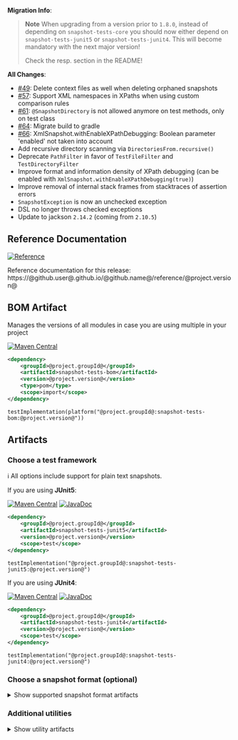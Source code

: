 **Migration Info**: 

> **Note**
> When upgrading from a version prior to `1.8.0`, instead of depending on `snapshot-tests-core` you should now 
> either depend on `snapshot-tests-junit5` or `snapshot-tests-junit4`. 
> This will become mandatory with the next major version!
> 
> Check the resp. section in the README!

**All Changes**: 

* [#49](https://github.com/skuzzle/snapshot-tests/issues/49): Delete context files as well when deleting orphaned snapshots
* [#57](https://github.com/skuzzle/snapshot-tests/issues/57): Support XML namespaces in XPaths when using custom comparison rules
* [#61](https://github.com/skuzzle/snapshot-tests/issues/61): `@SnapshotDirectory` is not allowed anymore on test methods, only on test class
* [#64](https://github.com/skuzzle/snapshot-tests/issues/64): Migrate build to gradle
* [#66](https://github.com/skuzzle/snapshot-tests/issues/66): XmlSnapshot.withEnableXPathDebugging: Boolean parameter 'enabled' not taken into account
* Add recursive directory scanning via `DirectoriesFrom.recursive()`
* Deprecate `PathFilter` in favor of `TestFileFilter` and `TestDirectoryFilter`
* Improve format and information density of XPath debugging (can be enabled with `XmlSnapshot.withEnableXPathDebugging(true)`)
* Improve removal of internal stack frames from stacktraces of assertion errors
* `SnapshotException` is now an unchecked exception
* DSL no longer throws checked exceptions
* Update to jackson `2.14.2` (coming from `2.10.5`)

## Reference Documentation

[![Reference](https://img.shields.io/static/v1?label=Reference&message=@project.version@&color=orange)](https://@github.user@.github.io/@github.name@/reference/@project.version@)

Reference documentation for this release: https://@github.user@.github.io/@github.name@/reference/@project.version@


## BOM Artifact
Manages the versions of all modules in case you are using multiple in your project

[![Maven Central](https://img.shields.io/static/v1?label=MavenCentral&message=@project.version@&color=blue)](https://search.maven.org/artifact/@project.groupId@/snapshot-tests-bom/@project.version@/jar)

```xml
<dependency>
    <groupId>@project.groupId@</groupId>
    <artifactId>snapshot-tests-bom</artifactId>
    <version>@project.version@</version>
    <type>pom</type>
    <scope>import</scope>
</dependency>
```

```
testImplementation(platform("@project.groupId@:snapshot-tests-bom:@project.version@"))
```

## Artifacts

### Choose a test framework

ℹ️ All options include support for plain text snapshots.

If you are using **JUnit5**:

[![Maven Central](https://img.shields.io/static/v1?label=MavenCentral&message=@project.version@&color=blue)](https://search.maven.org/artifact/@project.groupId@/snapshot-tests-junit5/@project.version@/jar) [![JavaDoc](https://img.shields.io/static/v1?label=JavaDoc&message=@project.version@&color=orange)](http://www.javadoc.io/doc/@project.groupId@/snapshot-tests-junit5/@project.version@)

```xml
<dependency>
    <groupId>@project.groupId@</groupId>
    <artifactId>snapshot-tests-junit5</artifactId>
    <version>@project.version@</version>
    <scope>test</scope>
</dependency>
```

```
testImplementation("@project.groupId@:snapshot-tests-junit5:@project.version@")
```

If you are using **JUnit4**:

[![Maven Central](https://img.shields.io/static/v1?label=MavenCentral&message=@project.version@&color=blue)](https://search.maven.org/artifact/@project.groupId@/snapshot-tests-junit4/@project.version@/jar) [![JavaDoc](https://img.shields.io/static/v1?label=JavaDoc&message=@project.version@&color=orange)](http://www.javadoc.io/doc/@project.groupId@/snapshot-tests-junit4/@project.version@)

```xml
<dependency>
    <groupId>@project.groupId@</groupId>
    <artifactId>snapshot-tests-junit4</artifactId>
    <version>@project.version@</version>
    <scope>test</scope>
</dependency>
```

```
testImplementation("@project.groupId@:snapshot-tests-junit4:@project.version@")
```

### Choose a snapshot format (optional)
<details>
    <summary>Show supported snapshot format artifacts</summary>
    
If you want **JSON** based snapshots:

[![Maven Central](https://img.shields.io/static/v1?label=MavenCentral&message=@project.version@&color=blue)](https://search.maven.org/artifact/@project.groupId@/snapshot-tests-jackson/@project.version@/jar) [![JavaDoc](https://img.shields.io/static/v1?label=JavaDoc&message=@project.version@&color=orange)](http://www.javadoc.io/doc/@project.groupId@/snapshot-tests-jackson/@project.version@)

```xml
<dependency>
    <groupId>@project.groupId@</groupId>
    <artifactId>snapshot-tests-jackson</artifactId>
    <version>@project.version@</version>
    <scope>test</scope>
</dependency>
```

```
testImplementation("@project.groupId@:snapshot-tests-jackson:@project.version@")
```

If you want **XML** based snapshots using jaxb and `javax.xml` legacy namespaces:

[![Maven Central](https://img.shields.io/static/v1?label=MavenCentral&message=@project.version@&color=blue)](https://search.maven.org/artifact/@project.groupId@/snapshot-tests-jaxb/@project.version@/jar) [![JavaDoc](https://img.shields.io/static/v1?label=JavaDoc&message=@project.version@&color=orange)](http://www.javadoc.io/doc/@project.groupId@/snapshot-tests-jaxb/@project.version@)

```xml
<dependency>
    <groupId>@project.groupId@</groupId>
    <artifactId>snapshot-tests-jaxb</artifactId>
    <version>@project.version@</version>
    <scope>test</scope>
</dependency>
```

```
testImplementation("@project.groupId@:snapshot-tests-jaxb:@project.version@")
```

If you want **XML** based snapshots using jaxb new `jakarta.xml` namespaces:

[![Maven Central](https://img.shields.io/static/v1?label=MavenCentral&message=@project.version@&color=blue)](https://search.maven.org/artifact/@project.groupId@/snapshot-tests-jaxb-jakarta/@project.version@/jar) [![JavaDoc](https://img.shields.io/static/v1?label=JavaDoc&message=@project.version@&color=orange)](http://www.javadoc.io/doc/@project.groupId@/snapshot-tests-jaxb-jakarta/@project.version@)

```xml
<dependency>
    <groupId>@project.groupId@</groupId>
    <artifactId>snapshot-tests-jaxb-jakarta</artifactId>
    <version>@project.version@</version>
    <scope>test</scope>
</dependency>
```

```
testImplementation("@project.groupId@:snapshot-tests-jaxb-jakarta:@project.version@")
```

If you want **HTML** based snapshots:

[![Maven Central](https://img.shields.io/static/v1?label=MavenCentral&message=@project.version@&color=blue)](https://search.maven.org/artifact/@project.groupId@/snapshot-tests-html/@project.version@/jar) [![JavaDoc](https://img.shields.io/static/v1?label=JavaDoc&message=@project.version@&color=orange)](http://www.javadoc.io/doc/@project.groupId@/snapshot-tests-html/@project.version@)

```xml
<dependency>
    <groupId>@project.groupId@</groupId>
    <artifactId>snapshot-tests-html</artifactId>
    <version>@project.version@</version>
    <scope>test</scope>
</dependency>
```

```
testImplementation("@project.groupId@:snapshot-tests-html:@project.version@")
```
</details>

### Additional utilities

<details>
    <summary>Show utility artifacts</summary>

Directory Params

[![Maven Central](https://img.shields.io/static/v1?label=MavenCentral&message=@project.version@&color=blue)](https://search.maven.org/artifact/@project.groupId@/snapshot-tests-directory-params/@project.version@/jar) [![JavaDoc](https://img.shields.io/static/v1?label=JavaDoc&message=@project.version@&color=orange)](http://www.javadoc.io/doc/@project.groupId@/snapshot-tests-directory-params/@project.version@)

```xml
<dependency>
    <groupId>@project.groupId@</groupId>
    <artifactId>snapshot-tests-directory-params</artifactId>
    <version>@project.version@</version>
    <scope>test</scope>
</dependency>
```

```
testImplementation("@project.groupId@:snapshot-tests-directory-params:@project.version@")
```

Object normalization (⚠️ Experimental⚠)

[![Maven Central](https://img.shields.io/static/v1?label=MavenCentral&message=@project.version@&color=blue)](https://search.maven.org/artifact/@project.groupId@/snapshot-tests-normalize/@project.version@/jar) [![JavaDoc](https://img.shields.io/static/v1?label=JavaDoc&message=@project.version@&color=orange)](http://www.javadoc.io/doc/@project.groupId@/snapshot-tests-normalize/@project.version@)

```xml
<dependency>
    <groupId>@project.groupId@</groupId>
    <artifactId>snapshot-tests-normalize</artifactId>
    <version>@project.version@</version>
    <scope>test</scope>
</dependency>
```

```
testImplementation("@project.groupId@:snapshot-tests-normalize:@project.version@")
```
</details>